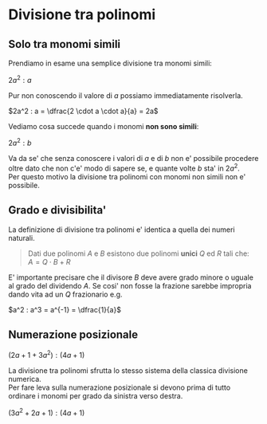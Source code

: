 # Divisione tra polinomi  

## Solo tra monomi simili  

Prendiamo in esame una semplice divisione tra monomi simili:  

$2a^2 : a$  

Pur non conoscendo il valore di $a$ possiamo immediatamente risolverla.  

$2a^2 : a = \dfrac{2 \cdot a \cdot a}{a} = 2a$  

Vediamo cosa succede quando i monomi **non sono simili**:  

$2a^2 : b$  

Va da se' che senza conoscere i valori di $a$ e di $b$ non e' possibile procedere oltre dato che non c'e' modo di sapere se, e quante volte $b$ sta' in $2a^2$.  
Per questo motivo la divisione tra polinomi con monomi non simili non e' possibile.  

## Grado e divisibilita'

La definizione di divisione tra polinomi e' identica a quella dei numeri naturali.  

> Dati due polinomi $A$ e $B$ esistono due polinomi **unici** $Q$ ed $R$ tali che:  
> $A = Q \cdot B + R$

E' importante precisare che il divisore $B$ deve avere grado minore o uguale al grado del dividendo $A$. Se cosi' non fosse la frazione sarebbe impropria dando vita ad un $Q$ frazionario e.g.  

$a^2 : a^3 = a^{-1} = \dfrac{1}{a}$  


## Numerazione posizionale  

$(2a + 1 +3a^2) : (4a + 1)$  

La divisione tra polinomi sfrutta lo stesso sistema della classica divisione numerica.  
Per fare leva sulla numerazione posizionale si devono prima di tutto ordinare i monomi per grado da sinistra verso destra.  

$(3a^2 + 2a + 1) : (4a + 1)$  




